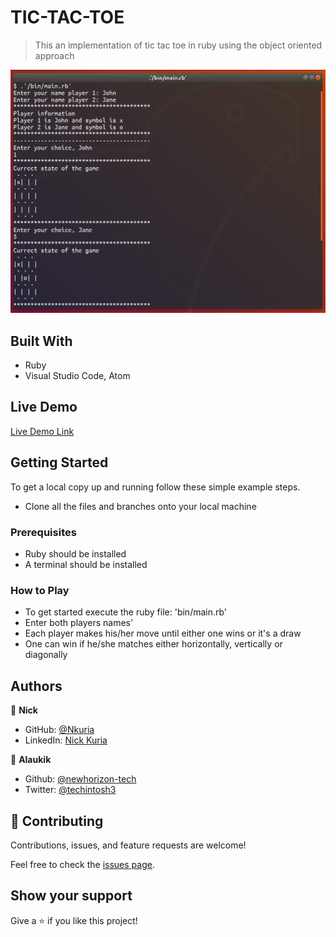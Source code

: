 # TIC-TAC-TOE

> This an implementation of tic tac toe in ruby using the object oriented approach

![screenshot](./img/screenshot.png)

## Built With

- Ruby
- Visual Studio Code, Atom

## Live Demo

[Live Demo Link](https://tic-tac-toe.newhorizontech.repl.run)


## Getting Started

To get a local copy up and running follow these simple example steps.
- Clone all the files and branches onto your local machine

### Prerequisites

- Ruby should be installed
- A terminal should be installed

### How to Play

- To get started execute the ruby file: 'bin/main.rb'
- Enter both players names'
- Each player makes his/her move until either one wins or it's a draw
- One can win if he/she matches either horizontally, vertically or diagonally


## Authors

👤 **Nick**

- GitHub: [@Nkuria](https://github.com/Nkuria)
- LinkedIn: [Nick Kuria](https://www.linkedin.com/in/nick-kuria-a148931a9/)

👤 **Alaukik**

- Github: [@newhorizon-tech](https://github.com/newhorizon-tech)
- Twitter: [@techintosh3](https://twitter.com/techintosh3)


## 🤝 Contributing

Contributions, issues, and feature requests are welcome!

Feel free to check the [issues page](https://github.com/newhorizon-tech/tic-tac-toe/issues).

## Show your support

Give a ⭐️ if you like this project!
